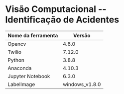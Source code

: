 # Visão Computacional -- Identificação de Acidentes

| Nome da ferramenta  |  Versão  |
| ------------------  | -------- |
| Opencv | 4.6.0 |
| Twilio | 7.12.0 |
| Python | 3.8.8 |
| Anaconda | 4.10.3 |
| Jupyter Notebook | 6.3.0 |
| LabelImage | windows_v1.8.0 |
